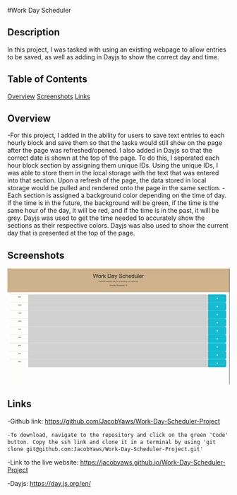 #Work Day Scheduler

## Description

In this project, I was tasked with using an existing webpage to allow entries to be saved, as well as adding in Dayjs to show the correct day and time.

## Table of Contents

[Overview](#overview)
[Screenshots](#screenshots)
[Links](#links)

## Overview

-For this project, I added in the ability for users to save text entries to each hourly block and save them so that the tasks would still show on the page after the page was refreshed/opened. I also added in Dayjs so that the correct date is shown at the top of the page. To do this, I seperated each hour block section by assigning them unique IDs. Using the unique IDs, I was able to store them in the local storage with the text that was entered into that section. Upon a refresh of the page, the data stored in local storage would be pulled and rendered onto the page in the same section. 
-Each section is assigned a background color depending on the time of day. If the time is in the future, the background will be green, if the time is the same hour of the day, it will be red, and if the time is in the past, it will be grey. Dayjs was used to get the time needed to accurately show the sections as their respective colors. Dayjs was also used to show the current day that is presented at the top of the page.


## Screenshots

<img src="https://github.com/JacobYaws/Work-Day-Scheduler-Project/blob/main/Work%20Day%20Scheduler.gif">

## Links

-Github link: https://github.com/JacobYaws/Work-Day-Scheduler-Project

    -To download, navigate to the repository and click on the green 'Code' button. Copy the ssh link and clone it in a terminal by using 'git clone git@github.com:JacobYaws/Work-Day-Scheduler-Project.git'

-Link to the live website: https://jacobyaws.github.io/Work-Day-Scheduler-Project

-Dayjs: https://day.js.org/en/
